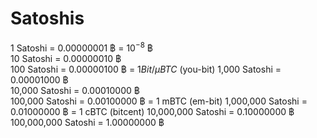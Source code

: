 # Satoshis

1 Satoshi		= 0.00000001 ฿	= $10^{-8}$ ฿	
10 Satoshi		= 0.00000010 ฿ 	
100 Satoshi		= 0.00000100 ฿ 	= $1 Bit/μBTC$ (you-bit)
1,000 Satoshi		= 0.00001000 ฿ 	
10,000 Satoshi		= 0.00010000 ฿ 	
100,000 Satoshi 	= 0.00100000 ฿ 	= 1 mBTC (em-bit)
1,000,000 Satoshi 	= 0.01000000 ฿ 	= 1 cBTC (bitcent)
10,000,000 Satoshi 	= 0.10000000 ฿ 	
100,000,000 Satoshi 	= 1.00000000 ฿ 	

